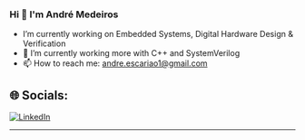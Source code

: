 ### Hi 👋 I'm André Medeiros

- I’m currently working on Embedded Systems, Digital Hardware Design & Verification
- 🔭 I’m currently working more with C++ and SystemVerilog
- 📫 How to reach me: andre.escariao1@gmail.com

## 🌐 Socials:
[![LinkedIn](https://img.shields.io/badge/LinkedIn-%230077B5.svg?logo=linkedin&logoColor=white)](https://www.linkedin.com/in/andreemedeiros/) <hr>
